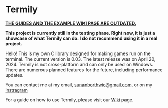 # Termily

<u>**THE GUIDES AND THE EXAMPLE WIKI PAGE ARE OUTDATED.**</u>

**This project is currently still in the testing phase. Right now, it is just a showcase of what Termily can do. I do not recommend using it in a real project.**

Hello! This is my own C library designed for making games run on the terminal. The current version is 0.03. The latest release was on April 20, 2024. Termily is not cross-platform and can only be used on Windows. There are numerous planned features for the future, including performance updates.

You can contact me at my email, sunanborthwic@gmail.com, or on my [instragram](https://www.instagram.com/nongtajkrub/)

For a guide on how to use Termily, please visit our [Wiki](https://github.com/Nongtajkrub/Termily/wiki) page.
